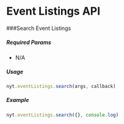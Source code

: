 # Event Listings API

###Search Event Listings

##### *Required Params*

- N/A

##### *Usage*
```javascript
nyt.eventListings.search(args, callback)
```

##### *Example*
```javascript
nyt.eventListings.search({}, console.log)
```
